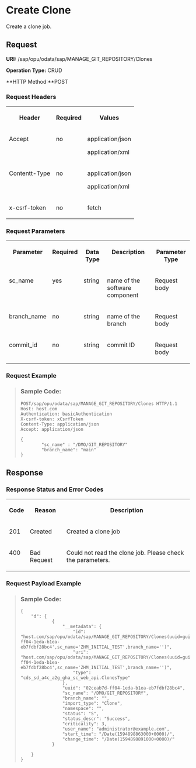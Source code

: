 <!-- loio214a3f1fd2b34bed9f9a627ffeaa98c3 -->

# Create Clone

Create a clone job.



<a name="loio214a3f1fd2b34bed9f9a627ffeaa98c3__section_u2x_zs4_bpb"/>

## Request

**URI:** /sap/opu/odata/sap/MANAGE\_GIT\_REPOSITORY/Clones

**Operation Type:** CRUD

**HTTP Method:**POST



### Request Headers

<a name="loio214a3f1fd2b34bed9f9a627ffeaa98c3__table_byq_jr4_bpb"/>


<table>
<tr>
<th valign="top">

Header



</th>
<th valign="top">

Required



</th>
<th valign="top">

Values



</th>
</tr>
<tr>
<td valign="top">

Accept



</td>
<td valign="top">

no



</td>
<td valign="top">

application/json

application/xml



</td>
</tr>
<tr>
<td valign="top">

Contentt-Type



</td>
<td valign="top">

no



</td>
<td valign="top">

application/json

application/xml



</td>
</tr>
<tr>
<td valign="top">

x-csrf-token



</td>
<td valign="top">

no



</td>
<td valign="top">

fetch



</td>
</tr>
</table>



### Request Parameters

<a name="loio214a3f1fd2b34bed9f9a627ffeaa98c3__table_ssp_js4_bpb"/>


<table>
<tr>
<th valign="top">

Parameter



</th>
<th valign="top">

Required



</th>
<th valign="top">

Data Type



</th>
<th valign="top">

Description



</th>
<th valign="top">

Parameter Type



</th>
</tr>
<tr>
<td valign="top">

sc\_name



</td>
<td valign="top">

yes



</td>
<td valign="top">

string



</td>
<td valign="top">

name of the software component



</td>
<td valign="top">

Request body



</td>
</tr>
<tr>
<td valign="top">

branch\_name



</td>
<td valign="top">

no



</td>
<td valign="top">

string



</td>
<td valign="top">

name of the branch



</td>
<td valign="top">

Request body



</td>
</tr>
<tr>
<td valign="top">

commit\_id



</td>
<td valign="top">

no



</td>
<td valign="top">

string



</td>
<td valign="top">

commit ID



</td>
<td valign="top">

Request body



</td>
</tr>
</table>



### Request Example

> ### Sample Code:  
> ```
> POST/sap/opu/odata/sap/MANAGE_GIT_REPOSITORY/Clones HTTP/1.1
> Host: host.com
> Authentication: basicAuthentication
> X-csrf-token: xCsrfToken
> Content-Type: application/json
> Accept: application/json
>  
> {
>         "sc_name" : "/DMO/GIT_REPOSITORY"
>         "branch_name": "main"
> }
> 
> ```



<a name="loio214a3f1fd2b34bed9f9a627ffeaa98c3__section_tbd_zq4_bpb"/>

## Response



### Response Status and Error Codes

<a name="loio214a3f1fd2b34bed9f9a627ffeaa98c3__table_sjb_vs4_bpb"/>


<table>
<tr>
<th valign="top">

Code



</th>
<th valign="top">

Reason



</th>
<th valign="top">

Description



</th>
</tr>
<tr>
<td valign="top">

201



</td>
<td valign="top">

Created



</td>
<td valign="top">

Created a clone job



</td>
</tr>
<tr>
<td valign="top">

400



</td>
<td valign="top">

Bad Request



</td>
<td valign="top">

Could not read the clone job. Please check the parameters.



</td>
</tr>
</table>



### Request Payload Example

> ### Sample Code:  
> ```
> {
>     "d": {
>             {
>                 "__metadata": {
>                     "id": "host.com/sap/opu/odata/sap/MANAGE_GIT_REPOSITORY/Clones(uuid=guid'02ceab7d-ff04-1eda-b1ea-eb7fdbf28bc4',sc_name='ZHM_INITIAL_TEST',branch_name='')",
>                     "uri": "host.com/sap/opu/odata/sap/MANAGE_GIT_REPOSITORY/Clones(uuid=guid'02ceab7d-ff04-1eda-b1ea-eb7fdbf28bc4',sc_name='ZHM_INITIAL_TEST',branch_name='')",
>                     "type": "cds_sd_a4c_a2g_gha_sc_web_api.ClonesType"
>                 },
>                 "uuid": "02ceab7d-ff04-1eda-b1ea-eb7fdbf28bc4",
>                 "sc_name": "/DMO/GIT_REPOSITORY",
>                 "branch_name": "",
>                 "import_type": "Clone",
>                 "namespace": "",
>                 "status": "S",
>                 "status_descr": "Success",
>                 "criticality": 3,
>                 "user_name": "administrator@example.com",
>                 "start_time": "/Date(1594898863000+0000)/",
>                 "change_time": "/Date(1594898891000+0000)/"
>             }
>        
>     }
> }
> 
> ```

